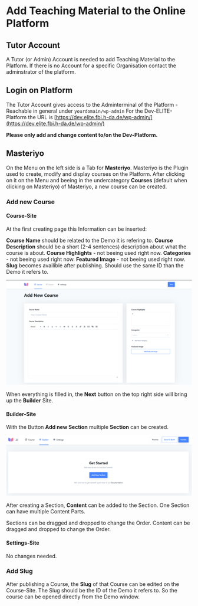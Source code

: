 # Add Teaching Material to the Online Platform

## Tutor Account

A Tutor (or Admin) Account is needed to add Teaching Material to the Platform.
If there is no Account for a specific Organisation contact the adminstrator of the platform.

## Login on Platform

The Tutor Account gives access to the Adminterminal of the Platform - Reachable in general under `yourdomain/wp-admin`
For the Dev-ELITE-Platform the URL is [https://dev.elite.fbi.h-da.de/wp-admin/](https://dev.elite.fbi.h-da.de/wp-admin/)

**Please only add and change content to/on the Dev-Platform.**

## Masteriyo

On the Menu on the left side is a Tab for **Masteriyo**. Masteriyo is the Plugin used to create, modify and display courses on the Platform.
After clicking on it on the Menu and beeing in the undercategory **Courses** (default when clicking on Masteriyo) of Masteriyo, a new course can be created.

### Add new Course

#### Course-Site

At the first creating page this Information can be inserted:

**Course Name** should be related to the Demo it is refering to.
**Course Description** should be a short (2-4 sentences) description about what the course is about.
**Course Highlights** - not beeing used right now.
**Categories** - not beeing used right now.
**Featured Image** - not beeing used right now.
**Slug** becomes availible after publishing. Should use the same ID than the Demo it refers to.


![create_new_course](create_new_course.png) 

When everything is filled in, the **Next** button on the top right side
will bring up the **Builder** Site.

#### Builder-Site

With the Button **Add new Section** multiple **Section** can be created.

![builder](builder.png) 

After creating a Section, **Content** can be added to the Section.
One Section can have multiple Content Parts.

Sections can be dragged and dropped to change the Order.
Content can be dragged and dropped to change the Order.

#### Settings-Site

No changes needed.

### Add Slug

After publishing a Course, the **Slug** of that Course can be edited on the Course-Site.
The Slug should be the ID of the Demo it refers to.
So the course can be opened directly from the Demo window.
